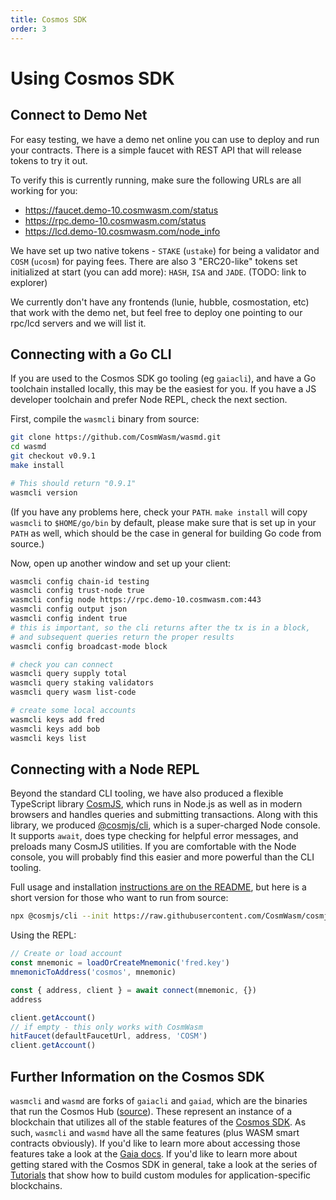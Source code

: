 ```yaml
---
title: Cosmos SDK
order: 3
---
```


# Using Cosmos SDK

## Connect to Demo Net

For easy testing, we have a demo net online you can use to deploy and run your contracts.
There is a simple faucet with REST API that will release tokens to try it out.

To verify this is currently running, make sure the following URLs are all working for you:

- https://faucet.demo-10.cosmwasm.com/status
- https://rpc.demo-10.cosmwasm.com/status
- https://lcd.demo-10.cosmwasm.com/node_info

We have set up two native tokens - `STAKE` (`ustake`) for being a validator and
`COSM` (`ucosm`) for paying fees. There are also 3 "ERC20-like" tokens set initialized
at start (you can add more): `HASH`, `ISA` and `JADE`. (TODO: link to explorer)

We currently don't have any frontends (lunie, hubble, cosmostation, etc) that work with
the demo net, but feel free to deploy one pointing to our rpc/lcd servers and we will list it.

## Connecting with a Go CLI

If you are used to the Cosmos SDK go tooling (eg `gaiacli`), and have a Go toolchain
installed locally, this may be the easiest for you. If you have a JS developer toolchain
and prefer Node REPL, check the next section.

First, compile the `wasmcli` binary from source:

```bash
git clone https://github.com/CosmWasm/wasmd.git
cd wasmd
git checkout v0.9.1
make install

# This should return "0.9.1"
wasmcli version
```

(If you have any problems here, check your `PATH`. `make install` will copy `wasmcli` to
`$HOME/go/bin` by default, please make sure that is set up in your `PATH` as well, which should
be the case in general for building Go code from source.)

Now, open up another window and set up your client:

```bash
wasmcli config chain-id testing
wasmcli config trust-node true
wasmcli config node https://rpc.demo-10.cosmwasm.com:443
wasmcli config output json
wasmcli config indent true
# this is important, so the cli returns after the tx is in a block,
# and subsequent queries return the proper results
wasmcli config broadcast-mode block

# check you can connect
wasmcli query supply total
wasmcli query staking validators
wasmcli query wasm list-code

# create some local accounts
wasmcli keys add fred
wasmcli keys add bob
wasmcli keys list
```

## Connecting with a Node REPL

Beyond the standard CLI tooling, we have also produced a flexible TypeScript library [CosmJS](https://github.com/CosmWasm/cosmjs), which runs in Node.js as well as in modern browsers and handles queries and submitting transactions.
Along with this library, we produced [@cosmjs/cli](https://www.npmjs.com/package/@cosmjs/cli), which is a super-charged
Node console. It supports `await`, does type checking for helpful error messages, and preloads many CosmJS utilities.
If you are comfortable with the Node console, you will probably find this easier and more powerful than the CLI tooling.

Full usage and installation [instructions are on the README](https://github.com/CosmWasm/cosmjs/tree/master/packages/cli), but here is a short version for those who want to run from source:

```sh
npx @cosmjs/cli --init https://raw.githubusercontent.com/CosmWasm/cosmjs/v0.22.0/packages/cli/examples/helpers.ts
```

Using the REPL:

```js
// Create or load account
const mnemonic = loadOrCreateMnemonic('fred.key')
mnemonicToAddress('cosmos', mnemonic)

const { address, client } = await connect(mnemonic, {})
address

client.getAccount()
// if empty - this only works with CosmWasm
hitFaucet(defaultFaucetUrl, address, 'COSM')
client.getAccount()
```

## Further Information on the Cosmos SDK

`wasmcli` and `wasmd` are forks of `gaiacli` and `gaiad`, which are the binaries that run the Cosmos Hub ([source](https://github.com/cosmos/gaia)). These represent an instance of a blockchain that utilizes all of the stable features of the [Cosmos SDK](https://github.com/cosmos/cosmos-sdk). As such, `wasmcli` and `wasmd` have all the same features (plus WASM smart contracts obviously). If you'd like to learn more about accessing those features take a look at the [Gaia docs](https://cosmos.network/docs/cosmos-hub/what-is-gaia.html). If you'd like to learn more about getting stared with the Cosmos SDK in general, take a look at the series of [Tutorials](https://tutorials.cosmos.network/) that show how to build custom modules for application-specific blockchains.
